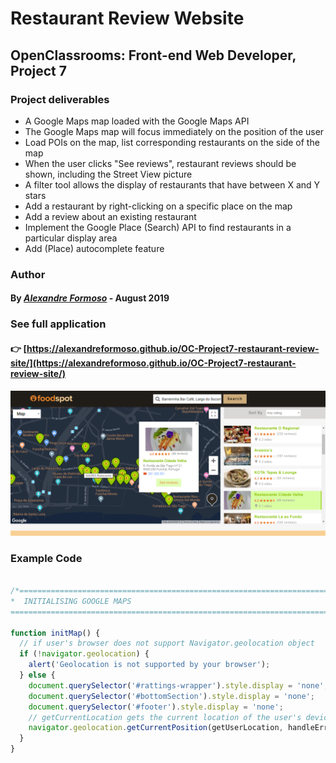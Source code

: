 # Restaurant Review Website

## OpenClassrooms: Front-end Web Developer, Project 7

### Project deliverables

* A Google Maps map loaded with the Google Maps API 
* The Google Maps map will focus immediately on the position of the user
* Load POIs on the map, list corresponding restaurants on the side of the map
* When the user clicks "See reviews", restaurant reviews should be shown, including the Street View picture
* A filter tool allows the display of restaurants that have between X and Y stars
* Add a restaurant by right-clicking on a specific place on the map
* Add a review about an existing restaurant
* Implement the Google Place (Search) API to find restaurants in a particular display area
* Add (Place) autocomplete feature

### Author

#### By [*Alexandre Formoso*](https://aformoso.dev) - August 2019

### See full application 
#### :point_right: [https://alexandreformoso.github.io/OC-Project7-restaurant-review-site/](https://alexandreformoso.github.io/OC-Project7-restaurant-review-site/)

![game printscreen](/images/app-preview.png)

### Example Code
```javascript

/*===========================================================================================================
*  INITIALISING GOOGLE MAPS
===========================================================================================================*/

function initMap() {
  // if user's browser does not support Navigator.geolocation object
  if (!navigator.geolocation) {
    alert('Geolocation is not supported by your browser');
  } else {
    document.querySelector('#rattings-wrapper').style.display = 'none';
    document.querySelector('#bottomSection').style.display = 'none';
    document.querySelector('#footer').style.display = 'none';
    // getCurrentLocation gets the current location of the user's device
    navigator.geolocation.getCurrentPosition(getUserLocation, handleErrors, options);
  }
}

